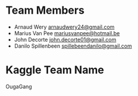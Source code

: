 # Team Members
- Arnaud Wery           arnaudwery24@gmail.com
- Marius Van Pee        mariusvanpee@hotmail.be
- John Decorte          john.decorte01@gmail.com
- Danilo Spillenbeen    spillebeendanilo@gmail.com

# Kaggle Team Name
OugaGang